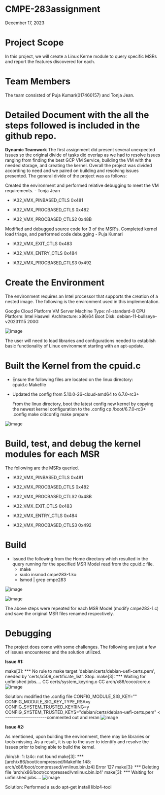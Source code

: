 # CMPE-283assignment
December 17, 2023

# Project Scope
In this project, we will create a Linux Kerne module to query specific MSRs and report the features discovered for each. 

# Team Members
The team consisted of Puja Kumari(017460157) and Tonja Jean.

# Detailed Document with the all the steps followed is included in the github repo.

**Dynamic Teamwork**
The first assignment did present several unexpected issues so the original divide of tasks did overlap as we had to resolve issues ranging from finding the best GCP VM Service, building the VM with the needed storage, and creating the kernel. Overall the project was divided according to need and we paired on building and resolving issues presented. The general divide of the project was as follows:

Created the environment and performed relative debugging to meet the VM requirements. - Tonja Jean
* IA32_VMX_PINBASED_CTLS      0x481

* IA32_VMX_PROCBASED_CTLS     0x482

* IA32_VMX_PROCBASED_CTLS2    0x48B


Modified and debugged source code for 3 of the MSR's.  Completed kernel load triage, and performed code debugging - Puja Kumari
* IA32_VMX_EXIT_CTLS          0x483

* IA32_VMX_ENTRY_CTLS         0x484

* IA32_VMX_PROCBASED_CTLS3    0x492




# Create the Environment
The environment requires an Intel processor that supports the creation of a nested image. The following is the environment used in this implementation.

Google Cloud Platform VM Server
Machine Type: n1-standard-8
CPU Platform: Intel Haswell
Architecture: x86/64
Boot Disk:  debian-11-bullseye-v20231115  200G

![image](https://github.com/tlavette/cmpe283assignment-1/assets/33330609/68010c75-bac7-43e5-9d76-816c8ce2a76c)


The user will need to load libraries and configurations needed to establish basic functionality of Linux environment starting with an apt-update.

# Built the Kernel from the cpuid.c
* Ensure the following files are located on the linux directory:  
cpuid.c
Makefile

* Updated the config from 5.10.0-26-cloud-amd64 to 6.7.0-rc3+

  From the linux directory, boot the latest config new kernel by copying the newest kernel configuration to the .config
cp /boot/6.7.0-rc3+ .config
make oldconfig
make prepare

![image](https://github.com/tlavette/cmpe283assignment-1/assets/33330609/545f88f2-a1e5-47a6-9d89-40417a353c95)





# Build, test, and debug the kernel modules for each MSR

The following are the MSRs queried.

* IA32_VMX_PINBASED_CTLS      0x481

* IA32_VMX_PROCBASED_CTLS     0x482

* IA32_VMX_PROCBASED_CTLS2    0x48B

* IA32_VMX_EXIT_CTLS          0x483

* IA32_VMX_ENTRY_CTLS         0x484

* IA32_VMX_PROCBASED_CTLS3    0x492

# Build

* Issued the following from the Home directory which resulted in the query running for the specified MSR Model read from the cpuid.c file.
    - make
    - sudo insmod cmpe283-1.ko
    - lsmod | grep cmpe283

![image](https://github.com/tlavette/cmpe283assignment-1/assets/33330609/003ce4df-8a33-4812-95e1-89f2652b1484)


![image](https://github.com/tlavette/cmpe283assignment-1/assets/33330609/d5a1a331-d3a5-47f0-b5ec-9e130e61a6c6)

The above steps were repeated for each MSR Model (modify cmpe283-1.c) and save the original MSR files renamed respectively.

# Debugging
The project does come with some challenges.  The following are just a few of issues encountered and the solution utilized.


**Issue #1:**

make[3]: *** No rule to make target 'debian/certs/debian-uefi-certs.pem', needed by 'certs/x509_certificate_list'.  Stop.
make[3]: *** Waiting for unfinished jobs....
  CC      certs/system_keyring.o
  CC      arch/x86/coco/core.o
![image](https://github.com/tlavette/cmpe283assignment-1/assets/33330609/34086c7c-cd0c-4ed9-93b6-057be7dc2e56)


Solution: modified the .config file
CONFIG_MODULE_SIG_KEY=""
CONFIG_MODULE_SIG_KEY_TYPE_RSA=y
CONFIG_SYSTEM_TRUSTED_KEYRING=y
CONFIG_SYSTEM_TRUSTED_KEYS="debian/certs/debian-uefi-certs.pem" < ---------------------commented out and reran
![image](https://github.com/tlavette/cmpe283assignment-1/assets/33330609/cee4d3e8-bd79-496d-acfd-9a2c964170ad)


**Issue #2:** 

As mentioned, upon building the environment, there may be libraries or tools missing. As a result, it is up to the user to identify and resolve the issues prior to being able to build the kernel.

  /bin/sh: 1: lz4c: not found
make[3]: *** [arch/x86/boot/compressed/Makefile:148: arch/x86/boot/compressed/vmlinux.bin.lz4] Error 127
make[3]: *** Deleting file 'arch/x86/boot/compressed/vmlinux.bin.lz4'
make[3]: *** Waiting for unfinished jobs....
![image](https://github.com/tlavette/cmpe283assignment-1/assets/33330609/ac1826d7-4f1d-4009-bd73-9ad34879919c)

Solution: Performed a sudo apt-get install liblz4-tool



